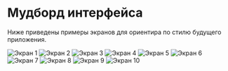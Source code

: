 <!-- Назначение: подборка скриншотов для вдохновения интерфейса. Основные модули: дизайн. -->

# Мудборд интерфейса

Ниже приведены примеры экранов для ориентира по стилю будущего приложения.

![Экран 1](https://placehold.co/600x400?text=Screen+1)
![Экран 2](https://placehold.co/600x400?text=Screen+2)
![Экран 3](https://placehold.co/600x400?text=Screen+3)
![Экран 4](https://placehold.co/600x400?text=Screen+4)
![Экран 5](https://placehold.co/600x400?text=Screen+5)
![Экран 6](https://placehold.co/600x400?text=Screen+6)
![Экран 7](https://placehold.co/600x400?text=Screen+7)
![Экран 8](https://placehold.co/600x400?text=Screen+8)
![Экран 9](https://placehold.co/600x400?text=Screen+9)
![Экран 10](https://placehold.co/600x400?text=Screen+10)
